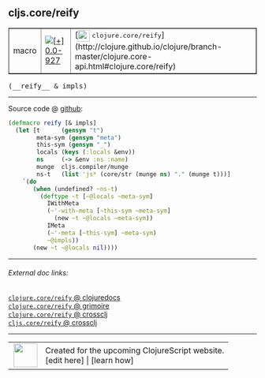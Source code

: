 ## cljs.core/reify



 <table border="1">
<tr>
<td>macro</td>
<td><a href="https://github.com/cljsinfo/cljs-api-docs/tree/0.0-927"><img valign="middle" alt="[+] 0.0-927" title="Added in 0.0-927" src="https://img.shields.io/badge/+-0.0--927-lightgrey.svg"></a> </td>
<td>
[<img height="24px" valign="middle" src="http://i.imgur.com/1GjPKvB.png"> <samp>clojure.core/reify</samp>](http://clojure.github.io/clojure/branch-master/clojure.core-api.html#clojure.core/reify)
</td>
</tr>
</table>


 <samp>
(__reify__ & impls)<br>
</samp>

---







Source code @ [github](https://github.com/clojure/clojurescript/blob/r1586/src/clj/cljs/core.clj#L410-L427):

```clj
(defmacro reify [& impls]
  (let [t      (gensym "t")
        meta-sym (gensym "meta")
        this-sym (gensym "_")
        locals (keys (:locals &env))
        ns     (-> &env :ns :name)
        munge  cljs.compiler/munge
        ns-t   (list 'js* (core/str (munge ns) "." (munge t)))]
    `(do
       (when (undefined? ~ns-t)
         (deftype ~t [~@locals ~meta-sym]
           IWithMeta
           (~'-with-meta [~this-sym ~meta-sym]
             (new ~t ~@locals ~meta-sym))
           IMeta
           (~'-meta [~this-sym] ~meta-sym)
           ~@impls))
       (new ~t ~@locals nil))))
```

<!--
Repo - tag - source tree - lines:

 <pre>
clojurescript @ r1586
└── src
    └── clj
        └── cljs
            └── <ins>[core.clj:410-427](https://github.com/clojure/clojurescript/blob/r1586/src/clj/cljs/core.clj#L410-L427)</ins>
</pre>

-->

---



###### External doc links:

[`clojure.core/reify` @ clojuredocs](http://clojuredocs.org/clojure.core/reify)<br>
[`clojure.core/reify` @ grimoire](http://conj.io/store/v1/org.clojure/clojure/1.7.0-beta3/clj/clojure.core/reify/)<br>
[`clojure.core/reify` @ crossclj](http://crossclj.info/fun/clojure.core/reify.html)<br>
[`cljs.core/reify` @ crossclj](http://crossclj.info/fun/cljs.core/reify.html)<br>

---

 <table>
<tr><td>
<img valign="middle" align="right" width="48px" src="http://i.imgur.com/Hi20huC.png">
</td><td>
Created for the upcoming ClojureScript website.<br>
[edit here] | [learn how]
</td></tr></table>

[edit here]:https://github.com/cljsinfo/cljs-api-docs/blob/master/cljsdoc/cljs.core_reify.cljsdoc
[learn how]:https://github.com/cljsinfo/cljs-api-docs/wiki/cljsdoc-files

<!--

This information was too distracting to show to readers, but I'll leave it
commented here since it is helpful to:

- pretty-print the data used to generate this document
- and show how to retrieve that data



The API data for this symbol:

```clj
{:ns "cljs.core",
 :name "reify",
 :signature ["[& impls]"],
 :history [["+" "0.0-927"]],
 :type "macro",
 :full-name-encode "cljs.core_reify",
 :source {:code "(defmacro reify [& impls]\n  (let [t      (gensym \"t\")\n        meta-sym (gensym \"meta\")\n        this-sym (gensym \"_\")\n        locals (keys (:locals &env))\n        ns     (-> &env :ns :name)\n        munge  cljs.compiler/munge\n        ns-t   (list 'js* (core/str (munge ns) \".\" (munge t)))]\n    `(do\n       (when (undefined? ~ns-t)\n         (deftype ~t [~@locals ~meta-sym]\n           IWithMeta\n           (~'-with-meta [~this-sym ~meta-sym]\n             (new ~t ~@locals ~meta-sym))\n           IMeta\n           (~'-meta [~this-sym] ~meta-sym)\n           ~@impls))\n       (new ~t ~@locals nil))))",
          :title "Source code",
          :repo "clojurescript",
          :tag "r1586",
          :filename "src/clj/cljs/core.clj",
          :lines [410 427]},
 :full-name "cljs.core/reify",
 :clj-symbol "clojure.core/reify"}

```

Retrieve the API data for this symbol:

```clj
;; from Clojure REPL
(require '[clojure.edn :as edn])
(-> (slurp "https://raw.githubusercontent.com/cljsinfo/cljs-api-docs/catalog/cljs-api.edn")
    (edn/read-string)
    (get-in [:symbols "cljs.core/reify"]))
```

-->
